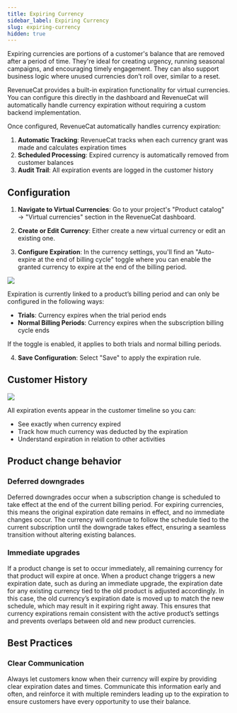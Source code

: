 ```yaml
---
title: Expiring Currency
sidebar_label: Expiring Currency
slug: expiring-currency
hidden: true
---
```


Expiring currencies are portions of a customer's balance that are removed after a period of time. They're ideal for creating urgency, running seasonal campaigns, and encouraging timely engagement. They can also support business logic where unused currencies don’t roll over, similar to a reset.

RevenueCat provides a built-in expiration functionality for virtual currencies. You can configure this directly in the dashboard and RevenueCat will automatically handle currency expiration without requiring a custom backend implementation.

Once configured, RevenueCat automatically handles currency expiration:

1. **Automatic Tracking**: RevenueCat tracks when each currency grant was made and calculates expiration times
2. **Scheduled Processing**: Expired currency is automatically removed from customer balances
3. **Audit Trail**: All expiration events are logged in the customer history

## Configuration

1. **Navigate to Virtual Currencies**: Go to your project's "Product catalog" → "Virtual currencies" section in the RevenueCat dashboard.

2. **Create or Edit Currency**: Either create a new virtual currency or edit an existing one.

3. **Configure Expiration**: In the currency settings, you'll find an "Auto-expire at the end of billing cycle" toggle where you can enable the granted currency to expire at the end of the billing period.

![](/docs_images/virtual-currency/expire-currency.png)

Expiration is currently linked to a product’s billing period and can only be configured in the following ways:

- **Trials**: Currency expires when the trial period ends
- **Normal Billing Periods**: Currency expires when the subscription billing cycle ends

If the toggle is enabled, it applies to both trials and normal billing periods.

4. **Save Configuration**: Select "Save" to apply the expiration rule.

## Customer History

![](/docs_images/virtual-currency/expiring-currency-customer-timeline.png)

All expiration events appear in the customer timeline so you can:

- See exactly when currency expired
- Track how much currency was deducted by the expiration
- Understand expiration in relation to other activities

## Product change behavior

### Deferred downgrades

Deferred downgrades occur when a subscription change is scheduled to take effect at the end of the current billing period. For expiring currencies, this means the original expiration date remains in effect, and no immediate changes occur. The currency will continue to follow the schedule tied to the current subscription until the downgrade takes effect, ensuring a seamless transition without altering existing balances.

### Immediate upgrades

If a product change is set to occur immediately, all remaining currency for that product will expire at once. When a product change triggers a new expiration date, such as during an immediate upgrade, the expiration date for any existing currency tied to the old product is adjusted accordingly. In this case, the old currency’s expiration date is moved up to match the new schedule, which may result in it expiring right away. This ensures that currency expirations remain consistent with the active product’s settings and prevents overlaps between old and new product currencies.

## Best Practices

### Clear Communication

Always let customers know when their currency will expire by providing clear expiration dates and times. Communicate this information early and often, and reinforce it with multiple reminders leading up to the expiration to ensure customers have every opportunity to use their balance.
